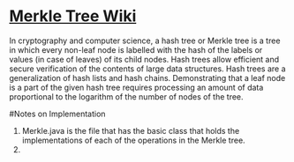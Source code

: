 # [Merkle Tree Wiki](https://en.wikipedia.org/wiki/Merkle_tree)

In cryptography and computer science, a hash tree or Merkle tree is a tree in which every non-leaf node is labelled with the hash of the labels or values (in case of leaves) of its child nodes. Hash trees allow efficient and secure verification of the contents of large data structures. Hash trees are a generalization of hash lists and hash chains.
Demonstrating that a leaf node is a part of the given hash tree requires processing an amount of data proportional to the logarithm of the number of nodes of the tree.

#Notes on Implementation

1. Merkle.java is the file that has the basic class that holds the implementations of each of the operations in the Merkle tree.
2. 
